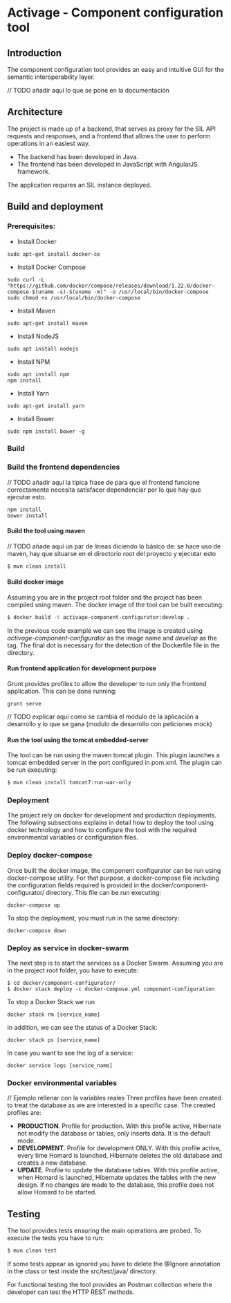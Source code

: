# Activage - Component configuration tool

## Introduction
The component configuration tool provides an easy and intuitive GUI for the semantic interoperability layer. 

// TODO añadir aquí lo que se pone en la documentación

## Architecture
The project is made up of a backend, that serves as proxy for the SIL API requests and responses, 
and a frontend that allows the user to perform operations in an easiest way.
- The backend has been developed in Java.
- The frontend has been developed in JavaScript with AngularJS framework.

The application requires an SIL instance deployed.

## Build and deployment

### Prerequisites:
- Install Docker

````
sudo apt-get install docker-ce
````
- Install Docker Compose

````
sudo curl -L "https://github.com/docker/compose/releases/download/1.22.0/docker-compose-$(uname -s)-$(uname -m)" -o /usr/local/bin/docker-compose
sudo chmod +x /usr/local/bin/docker-compose
````
- Install Maven

````
sudo apt-get install maven
````
- Install NodeJS

````
sudo apt install nodejs
````
- Install NPM

````
sudo apt install npm
npm install
````
- Install Yarn

````
sudo apt-get install yarn
````
- Install Bower

````
sudo npm install bower -g
````

### Build

### Build the frontend dependencies
// TODO añadir aquí la típica frase de para que el frontend funcione correctamente necesita satisfacer dependenciar por lo que hay que ejecutar esto.
````
npm install
bower install
````

#### Build the tool using maven
// TODO añade aquí un par de líneas diciendo lo básico de: se hace uso de maven, hay que situarse en el directorio root del proyecto y ejecutar esto
```bash
$ mvn clean install
```

#### Build docker image
Assuming you are in the project root folder and the project has been compiled using maven. The docker image of the tool can be built executing:
```bash
$ docker build -t activage-component-configurator:develop .
```
In the previous code example we can see the image is created using *activage-component-configurator* as the image name and *develop*
as the tag. The final dot is necessary for the detection of the Dockerfile file in the directory.

#### Run frontend application for development purpose
Grunt provides profiles to allow the developer to run only the frontend application. This can be done running:
````
grunt serve
````
// TODO explicar aquí como se cambia el módulo de la aplicación a desarrollo y lo que se gana (modulo de desarrollo con peticiones mock)

#### Run the tool using the tomcat embedded-server
The tool can be run using the maven tomcat plugin. This plugin launches a tomcat embedded server in the port configured in pom.xml.
The plugin can be run executing:
```bash
$ mvn clean install tomcat7:run-war-only
```

### Deployment
The project rely on docker for development and production deployments. The following subsections explains in detail how to 
deploy the tool using docker technology and how to configure the tool with the required environmental variables or configuration files.

### Deploy docker-compose
Once built the docker image, the component configurator can be run using docker-compose utility. For that purpose, a docker-compose file
including the configuration fields required is provided in the docker/component-configurator/ directory. This file can be run executing:
````
docker-compose up
```` 
To stop the deployment, you must run in the same directory:
````
docker-compose down
````
### Deploy as service in docker-swarm
The next step is to start the services as a Docker Swarm. Assuming you are in the project root folder, you have to execute:
````
$ cd docker/component-configurator/
$ docker stack deploy -c docker-compose.yml component-configuration
````
To stop a Docker Stack we run
````
docker stack rm [service_name]
````

In addition, we can see the status of a Docker Stack:
````
docker stack ps [service_name]
````

In case you want to see the log of a service:
````
docker service logs [service_name]
````

### Docker environmental variables
// Ejemplo rellenar con la variables reales
Three profiles have been created to treat the database as we are interested in a specific case. The created profiles are:

- **PRODUCTION**. Profile for production. With this profile active, Hibernate not modify the database or tables, only inserts data. It is the default mode.
- **DEVELOPMENT**. Profile for development ONLY. With this profile active, every time Homard is launched, Hibernate deletes the old database and creates a new database. 
- **UPDATE**. Profile to update the database tables. With this profile active, when Homard is launched, Hibernate updates the tables with the new design. If no changes are made to the database, this profile does not allow Homard to be started.

## Testing 
The tool provides tests ensuring the main operations are probed. To execute the tests you have to run:
```bash
$ mvn clean test
```
If some tests appear as ignored you have to delete the @Ignore annotation in the class or test inside the src/test/java/ directory.

For functional testing the tool provides an Postman collection where the developer can test the HTTP REST methods. 
